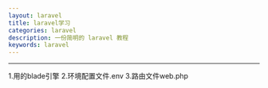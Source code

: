 ```yaml
---
layout: laravel
title: laravel学习
categories: laravel
description: 一份简明的 laravel 教程
keywords: laravel
---
```

***
1.用的blade引擎
2.环境配置文件.env
3.路由文件web.php


